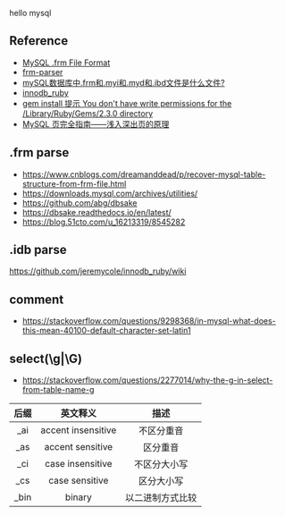 hello mysql


## Reference
* [MySQL .frm File Format](https://web.archive.org/web/20220520211318/https://dev.mysql.com/doc/internals/en/frm-file-format.html)
* [frm-parser](https://github.com/fpspammers/frm-parser)
* [mySQL数据库中.frm和.myi和.myd和.ibd文件是什么文件?](https://blog.csdn.net/liu1123055728/article/details/122824425)
* [innodb_ruby](https://github.com/jeremycole/innodb_ruby/wiki)
* [gem install 提示 You don't have write permissions for the /Library/Ruby/Gems/2.3.0 directory](https://blog.csdn.net/LYYCasablanca000/article/details/86024688)
* [MySQL 页完全指南——浅入深出页的原理](https://xie.infoq.cn/article/e5a721616fc4cf100b73fa296)

## .frm parse
* https://www.cnblogs.com/dreamanddead/p/recover-mysql-table-structure-from-frm-file.html
* https://downloads.mysql.com/archives/utilities/
* https://github.com/abg/dbsake
* https://dbsake.readthedocs.io/en/latest/
* https://blog.51cto.com/u_16213319/8545282

## .idb parse
https://github.com/jeremycole/innodb_ruby/wiki

## comment
* https://stackoverflow.com/questions/9298368/in-mysql-what-does-this-mean-40100-default-character-set-latin1

## select(\g|\G)
* https://stackoverflow.com/questions/2277014/why-the-g-in-select-from-table-name-g

|后缀|英文释义|描述|
|:--:|:--:|:--:|
| _ai | accent insensitive |不区分重音| 
| _as | accent sensitive |区分重音| 
| _ci | case insensitive |不区分大小写| 
| _cs | case sensitive |区分大小写| 
| _bin | binary |以二进制方式比较|
